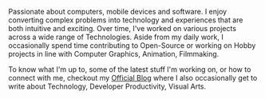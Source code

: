 Passionate about computers, mobile devices and software. I enjoy converting complex problems into technology and experiences that are both intuitive and exciting. Over time, I've worked on various projects across a wide range of Technologies. Aside from my daily work, I occasionally spend time contributing to Open-Source or working on Hobby projects in line with Computer Graphics, Animation, Filmmaking.

To know what I'm up to, some of the latest stuff I'm working on, or how to connect with me, checkout my <a href="https://ronnielutaro.github.io/portfolio/" target="_blank">Official Blog</a> where I also occasionally get to write about Technology, Developer Productivity, Visual Arts.
